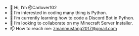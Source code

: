 - 👋 Hi, I’m @Carlover102
- 👀 I’m interested in coding many thing is Python.
- 🌱 I’m currently learning how to code a Discord Bot in Python.
- 💞️ I’m looking to collaborate on my Minecraft Server Installer.
- 📫 How to reach me: zmanmustang2017@gmail.com

<!---
Carlover102/Carlover102 is a ✨ special ✨ repository because its `README.md` (this file) appears on your GitHub profile.
You can click the Preview link to take a look at your changes.
--->
